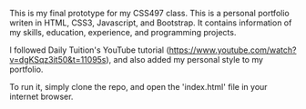 This is my final prototype for my CSS497 class. 
This is a personal portfolio writen in HTML, CSS3, Javascript, and Bootstrap. It contains information of my skills, education, experience, and programming projects.

I followed Daily Tuition's YouTube tutorial (https://www.youtube.com/watch?v=dgKSqz3it50&t=11095s),
and also added my personal style to my portfolio.

To run it, simply clone the repo, and open the 'index.html' file in your internet browser.
